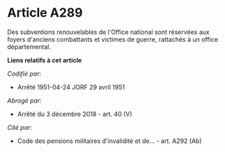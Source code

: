 # Article A289

Des subventions renouvelables de l'Office national sont réservées aux foyers d'anciens combattants et victimes de guerre,
rattachés à un office départemental.

**Liens relatifs à cet article**

_Codifié par_:

  - Arrêté 1951-04-24 JORF 29 avril 1951

_Abrogé par_:

  - Arrêté du 3 décembre 2018 - art. 40 (V)

_Cité par_:

  - Code des pensions militaires d'invalidité et de... - art. A292 (Ab)
